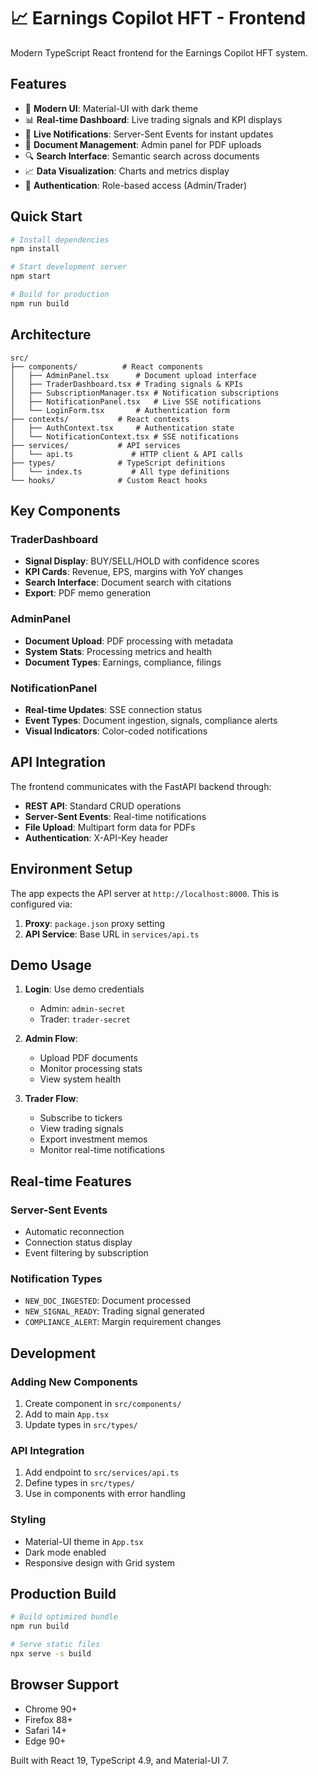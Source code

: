 # 📈 Earnings Copilot HFT - Frontend

Modern TypeScript React frontend for the Earnings Copilot HFT system.

## Features

- 🎨 **Modern UI**: Material-UI with dark theme
- 📊 **Real-time Dashboard**: Live trading signals and KPI displays
- 🔔 **Live Notifications**: Server-Sent Events for instant updates
- 📄 **Document Management**: Admin panel for PDF uploads
- 🔍 **Search Interface**: Semantic search across documents
- 📈 **Data Visualization**: Charts and metrics display
- 🔐 **Authentication**: Role-based access (Admin/Trader)

## Quick Start

```bash
# Install dependencies
npm install

# Start development server
npm start

# Build for production
npm run build
```

## Architecture

```
src/
├── components/          # React components
│   ├── AdminPanel.tsx      # Document upload interface
│   ├── TraderDashboard.tsx # Trading signals & KPIs
│   ├── SubscriptionManager.tsx # Notification subscriptions
│   ├── NotificationPanel.tsx   # Live SSE notifications
│   └── LoginForm.tsx       # Authentication form
├── contexts/           # React contexts
│   ├── AuthContext.tsx     # Authentication state
│   └── NotificationContext.tsx # SSE notifications
├── services/           # API services
│   └── api.ts             # HTTP client & API calls
├── types/              # TypeScript definitions
│   └── index.ts           # All type definitions
└── hooks/              # Custom React hooks
```

## Key Components

### TraderDashboard
- **Signal Display**: BUY/SELL/HOLD with confidence scores
- **KPI Cards**: Revenue, EPS, margins with YoY changes
- **Search Interface**: Document search with citations
- **Export**: PDF memo generation

### AdminPanel
- **Document Upload**: PDF processing with metadata
- **System Stats**: Processing metrics and health
- **Document Types**: Earnings, compliance, filings

### NotificationPanel
- **Real-time Updates**: SSE connection status
- **Event Types**: Document ingestion, signals, compliance alerts
- **Visual Indicators**: Color-coded notifications

## API Integration

The frontend communicates with the FastAPI backend through:

- **REST API**: Standard CRUD operations
- **Server-Sent Events**: Real-time notifications
- **File Upload**: Multipart form data for PDFs
- **Authentication**: X-API-Key header

## Environment Setup

The app expects the API server at `http://localhost:8000`. This is configured via:

1. **Proxy**: `package.json` proxy setting
2. **API Service**: Base URL in `services/api.ts`

## Demo Usage

1. **Login**: Use demo credentials
   - Admin: `admin-secret`
   - Trader: `trader-secret`

2. **Admin Flow**:
   - Upload PDF documents
   - Monitor processing stats
   - View system health

3. **Trader Flow**:
   - Subscribe to tickers
   - View trading signals
   - Export investment memos
   - Monitor real-time notifications

## Real-time Features

### Server-Sent Events
- Automatic reconnection
- Connection status display
- Event filtering by subscription

### Notification Types
- `NEW_DOC_INGESTED`: Document processed
- `NEW_SIGNAL_READY`: Trading signal generated
- `COMPLIANCE_ALERT`: Margin requirement changes

## Development

### Adding New Components
1. Create component in `src/components/`
2. Add to main `App.tsx`
3. Update types in `src/types/`

### API Integration
1. Add endpoint to `src/services/api.ts`
2. Define types in `src/types/`
3. Use in components with error handling

### Styling
- Material-UI theme in `App.tsx`
- Dark mode enabled
- Responsive design with Grid system

## Production Build

```bash
# Build optimized bundle
npm run build

# Serve static files
npx serve -s build
```

## Browser Support

- Chrome 90+
- Firefox 88+
- Safari 14+
- Edge 90+

Built with React 19, TypeScript 4.9, and Material-UI 7.